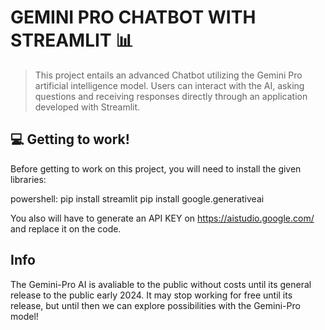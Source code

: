 # GEMINI PRO CHATBOT WITH STREAMLIT 📊

> This project entails an advanced Chatbot utilizing the Gemini Pro artificial intelligence model. Users can interact with the AI, asking questions and receiving responses directly through an application developed with Streamlit.

## 💻 Getting to work!

Before getting to work on this project, you will need to install the given libraries:

powershell:
pip install streamlit
pip install google.generativeai

You also will have to generate an API KEY on https://aistudio.google.com/ and replace it on the code.

## Info

The Gemini-Pro AI is avaliable to the public without costs until its general release to the public early 2024. It may stop working for free until its release, but until then we can explore possibilities with the Gemini-Pro model!
